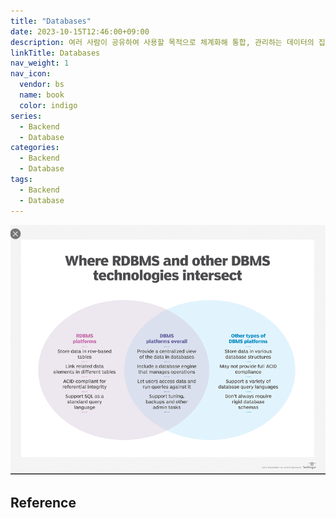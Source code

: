 ```yaml
---
title: "Databases"
date: 2023-10-15T12:46:00+09:00
description: 여러 사람이 공유하여 사용할 목적으로 체계화해 통합, 관리하는 데이터의 집합
linkTitle: Databases
nav_weight: 1
nav_icon:
  vendor: bs
  name: book
  color: indigo
series:
  - Backend
  - Database
categories:
  - Backend
  - Database
tags:
  - Backend
  - Database
---
```


![Where RDBMS and other DBMS technologies intersect](differencetypeofdbms2.png#center)

## Reference
